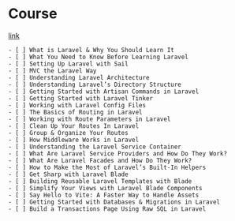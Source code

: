 # Course

[link](https://www.youtube.com/playlist?list=PLr3d3QYzkw2xTKNyWpm7XZ63j-HntTyvC)


    - [ ] What is Laravel & Why You Should Learn It
    - [ ] What You Need to Know Before Learning Laravel
    - [ ] Setting Up Laravel with Sail
    - [ ] MVC the Laravel Way
    - [ ] Understanding Laravel Architecture
    - [ ] Understanding Laravel’s Directory Structure
    - [ ] Getting Started with Artisan Commands in Laravel
    - [ ] Getting Started with Laravel Tinker
    - [ ] Working with Laravel Config Files
    - [ ] The Basics of Routing in Laravel
    - [ ] Working with Route Parameters in Laravel
    - [ ] Clean Up Your Routes In Laravel
    - [ ] Group & Organize Your Routes
    - [ ] How Middleware Works in Laravel
    - [ ] Understanding the Laravel Service Container
    - [ ] What Are Laravel Service Providers and How Do They Work?
    - [ ] What Are Laravel Facades and How Do They Work?
    - [ ] How to Make the Most of Laravel’s Built-In Helpers
    - [ ] Get Sharp with Laravel Blade
    - [ ] Building Reusable Laravel Templates with Blade
    - [ ] Simplify Your Views with Laravel Blade Components
    - [ ] Say Hello to Vite: A Faster Way to Handle Assets
    - [ ] Getting Started with Databases & Migrations in Laravel
    - [ ] Build a Transactions Page Using Raw SQL in Laravel
